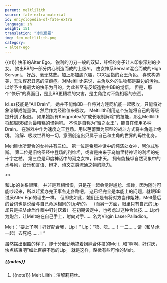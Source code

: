 ```yaml
---
parent: meltlilith
source: fate-extra-material
id: encyclopedia-of-fate-extra
language: zh
weight: 151
translation: "冰弑樱霜"
img: fem_meltlilith.png
category:
- alter-ego
---
```


{{n1}}
快乐的Alter Ego。
锐利的刀刃一般的双脚，纤细的身子让人印象深刻的少女。
摘出BB的一部分内心制造而成的上级AI。
由女神系Servant混合而成的High Servant。
好战、毫无慈悲。加上那加虐兴趣，CCC屈指的女王角色。
喜欢构造美，无法容忍丑恶的洁癖症。对Meltlilith来说，主角以外的生物都是路边的污物。
以给予主角最大的快乐为目的，为此甚至有反叛造物主BB的觉悟。
但是，那个“快乐”的真面目，是比BB更糟糕的灾害，是主角绝对不能相容的东西。

id_es技能是“All Drain”。
她并不能像BB一样将对方连同机能一起吸收，只能将对象溶解成能量体，然后作为经验值来吸收。
Meltlilith利用这个技能将自己的等级提升到了极限。
如果她拥有Kingprotea的“成长限制解除”的技能，那么Meltlilith将超越BB成为最糟糕的怪物吧。
不愧是自称为“蜜之女王”，能自在使用多种Drain。
在游戏中作为速度之王登场。用以芭蕾舞为原型的战斗方式将主角逼上绝境。
溶解、吸收世界的一切，意图创造出只属于自己和主角的世界的母性化身。

Meltlilith所混合的女神共有三位。
第一位是希腊神话中的纯洁处女神，阿尔忒弥斯。
第二位是旧约圣经中登场的利维坦，或者是由来于乌加里特神话的利坦的蛇十字之杖。
第三位是印度神话中的河之女神，辩才天。
拥有能操纵自然现象中的水与风，音乐和言语、辩才、诗文之类流通之物的能力。

<>

和Lip的关系很糟。
并非是互相憎恨，只是在一起会觉得尴尬、烦躁，因为随时可能吵起来，所以赶紧办完正事各走各路吧。
这已经完全是本能上的问题，就跟BB讨厌Alter Ego的理由一样。
但即使如此，她们还是有将对方当作姐妹，Melt最后的台词也是说给与自己命运相同的Lip听的。
（而另一方面，眼里只有自己的Lip却只是把Melt当作眼中钉讨厌着）
在初期设定中，也考虑过这种合体技……Lip作为炮台，让Melt站在自己手上，射向对手……
名为Virgin Laser·Palladion。

Melt：“要上了啊！好好配合我，Lip！”
Lip：“唔、唔……！一二……
请（和Melt一起）去死吧……！”

虽然摆出很酷的样子，却十分起劲地搞着姐妹合体技的Melt…和“啊啊，好讨厌，快点结束吧”如此百般不愿的Lip。
就是这样，略微有些可怜的Melt。

##### {{notes}}

1. {{note1}} Melt Lilith：溶解莉莉丝。
